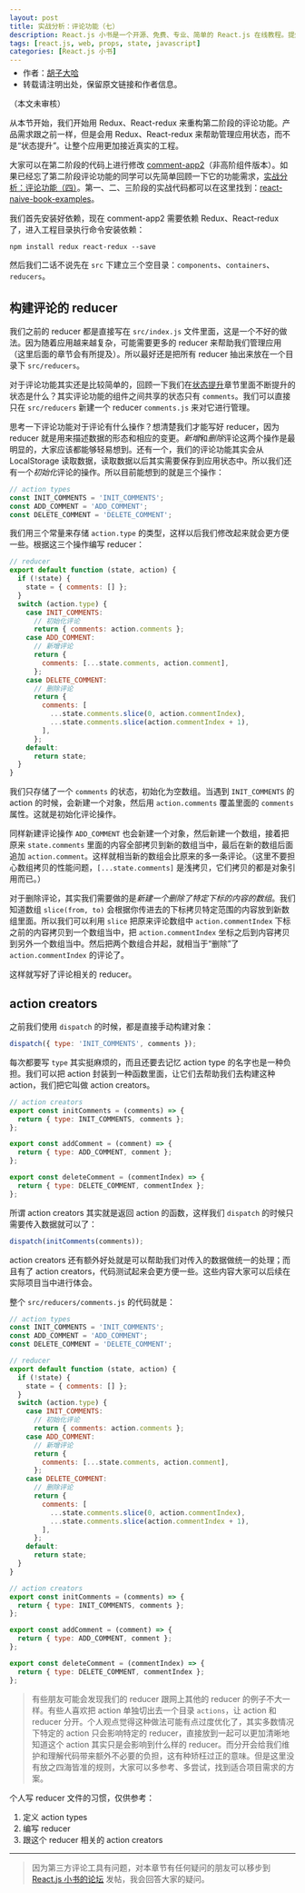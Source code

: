 ```yaml
---
layout: post
title: 实战分析：评论功能（七）
description: React.js 小书是一个开源、免费、专业、简单的 React.js 在线教程。提炼实战经验中基础的、重要的、频繁的知识进行重点讲解，让你能用最少的精力深入了解实战中最需要的 React.js 知识。
tags: [react.js, web, props, state, javascript]
categories: [React.js 小书]
---
```


<ul style='font-size: 14px; margin-top: -10px;'>
  <li>
    作者：<a href="https://www.zhihu.com/people/hu-zi-da-ha" target="_blank">胡子大哈</a>
  </li>
  <li>转载请注明出处，保留原文链接和作者信息。</li>
</ul>

（本文未审核）

从本节开始，我们开始用 Redux、React-redux 来重构第二阶段的评论功能。产品需求跟之前一样，但是会用 Redux、React-redux 来帮助管理应用状态，而不是“状态提升”。让整个应用更加接近真实的工程。

大家可以在第二阶段的代码上进行修改 [comment-app2](https://github.com/huzidaha/react-naive-book-examples/tree/master/comment-app2)（非高阶组件版本）。如果已经忘了第二阶段评论功能的同学可以先简单回顾一下它的功能需求，[实战分析：评论功能（四）](http://huziketang.com/books/react/lesson25)。第一、二、三阶段的实战代码都可以在这里找到：[react-naive-book-examples](https://github.com/huzidaha/react-naive-book-examples)。

我们首先安装好依赖，现在 comment-app2 需要依赖 Redux、React-redux 了，进入工程目录执行命令安装依赖：

```
npm install redux react-redux --save
```

然后我们二话不说先在 `src` 下建立三个空目录：`components`、`containers`、`reducers`。

## 构建评论的 reducer

我们之前的 reducer 都是直接写在 `src/index.js` 文件里面，这是一个不好的做法。因为随着应用越来越复杂，可能需要更多的 reducer 来帮助我们管理应用（这里后面的章节会有所提及）。所以最好还是把所有 reducer 抽出来放在一个目录下 `src/reducers`。

对于评论功能其实还是比较简单的，回顾一下我们在[状态提升](http://huziketang.com/books/react/lesson17)章节里面不断提升的状态是什么？其实评论功能的组件之间共享的状态只有 `comments`。我们可以直接只在 `src/reducers` 新建一个 reducer `comments.js` 来对它进行管理。

思考一下评论功能对于评论有什么操作？想清楚我们才能写好 reducer，因为 reducer 就是用来描述数据的形态和相应的变更。*新增*和*删除*评论这两个操作是最明显的，大家应该都能够轻易想到。还有一个，我们的评论功能其实会从 LocalStorage 读取数据，读取数据以后其实需要保存到应用状态中。所以我们还有一个*初始化*评论的操作。所以目前能想到的就是三个操作：

```javascript
// action types
const INIT_COMMENTS = 'INIT_COMMENTS';
const ADD_COMMENT = 'ADD_COMMENT';
const DELETE_COMMENT = 'DELETE_COMMENT';
```

我们用三个常量来存储 `action.type` 的类型，这样以后我们修改起来就会更方便一些。根据这三个操作编写 reducer：

```javascript
// reducer
export default function (state, action) {
  if (!state) {
    state = { comments: [] };
  }
  switch (action.type) {
    case INIT_COMMENTS:
      // 初始化评论
      return { comments: action.comments };
    case ADD_COMMENT:
      // 新增评论
      return {
        comments: [...state.comments, action.comment],
      };
    case DELETE_COMMENT:
      // 删除评论
      return {
        comments: [
          ...state.comments.slice(0, action.commentIndex),
          ...state.comments.slice(action.commentIndex + 1),
        ],
      };
    default:
      return state;
  }
}
```

我们只存储了一个 `comments` 的状态，初始化为空数组。当遇到 `INIT_COMMENTS` 的 action 的时候，会新建一个对象，然后用 `action.comments` 覆盖里面的 `comments` 属性。这就是初始化评论操作。

同样新建评论操作 `ADD_COMMENT` 也会新建一个对象，然后新建一个数组，接着把原来 `state.comments` 里面的内容全部拷贝到新的数组当中，最后在新的数组后面追加 `action.comment`。这样就相当新的数组会比原来的多一条评论。（这里不要担心数组拷贝的性能问题，`[...state.comments]` 是浅拷贝，它们拷贝的都是对象引用而已。）

对于删除评论，其实我们需要做的是*新建一个删除了特定下标的内容的数组*。我们知道数组 `slice(from, to)` 会根据你传进去的下标拷贝特定范围的内容放到新数组里面。所以我们可以利用 `slice` 把原来评论数组中 `action.commentIndex` 下标之前的内容拷贝到一个数组当中，把 `action.commentIndex` 坐标之后到内容拷贝到另外一个数组当中。然后把两个数组合并起，就相当于“删除”了 `action.commentIndex` 的评论了。

这样就写好了评论相关的 reducer。

## action creators

之前我们使用 `dispatch` 的时候，都是直接手动构建对象：

```javascript
dispatch({ type: 'INIT_COMMENTS', comments });
```

每次都要写 `type` 其实挺麻烦的，而且还要去记忆 action type 的名字也是一种负担。我们可以把 action 封装到一种函数里面，让它们去帮助我们去构建这种 action，我们把它叫做 action creators。

```javascript
// action creators
export const initComments = (comments) => {
  return { type: INIT_COMMENTS, comments };
};

export const addComment = (comment) => {
  return { type: ADD_COMMENT, comment };
};

export const deleteComment = (commentIndex) => {
  return { type: DELETE_COMMENT, commentIndex };
};
```

所谓 action creators 其实就是返回 action 的函数，这样我们 `dispatch` 的时候只需要传入数据就可以了：

```javascript
dispatch(initComments(comments));
```

action creators 还有额外好处就是可以帮助我们对传入的数据做统一的处理；而且有了 action creators，代码测试起来会更方便一些。这些内容大家可以后续在实际项目当中进行体会。

整个 `src/reducers/comments.js` 的代码就是：

```javascript
// action types
const INIT_COMMENTS = 'INIT_COMMENTS';
const ADD_COMMENT = 'ADD_COMMENT';
const DELETE_COMMENT = 'DELETE_COMMENT';

// reducer
export default function (state, action) {
  if (!state) {
    state = { comments: [] };
  }
  switch (action.type) {
    case INIT_COMMENTS:
      // 初始化评论
      return { comments: action.comments };
    case ADD_COMMENT:
      // 新增评论
      return {
        comments: [...state.comments, action.comment],
      };
    case DELETE_COMMENT:
      // 删除评论
      return {
        comments: [
          ...state.comments.slice(0, action.commentIndex),
          ...state.comments.slice(action.commentIndex + 1),
        ],
      };
    default:
      return state;
  }
}

// action creators
export const initComments = (comments) => {
  return { type: INIT_COMMENTS, comments };
};

export const addComment = (comment) => {
  return { type: ADD_COMMENT, comment };
};

export const deleteComment = (commentIndex) => {
  return { type: DELETE_COMMENT, commentIndex };
};
```

> 有些朋友可能会发现我们的 reducer 跟网上其他的 reducer 的例子不大一样。有些人喜欢把 action 单独切出去一个目录 `actions`，让 action 和 reducer 分开。个人观点觉得这种做法可能有点过度优化了，其实多数情况下特定的 action 只会影响特定的 reducer，直接放到一起可以更加清晰地知道这个 action 其实只是会影响到什么样的 reducer。而分开会给我们维护和理解代码带来额外不必要的负担，这有种矫枉过正的意味。但是这里没有放之四海皆准的规则，大家可以多参考、多尝试，找到适合项目需求的方案。

个人写 reducer 文件的习惯，仅供参考：

1. 定义 action types
2. 编写 reducer
3. 跟这个 reducer 相关的 action creators

---

> 因为第三方评论工具有问题，对本章节有任何疑问的朋友可以移步到 <a target="_blank" href="http://scriptoj.com/category/4/react-js-小书交流区">React.js 小书的论坛</a> 发帖，我会回答大家的疑问。
